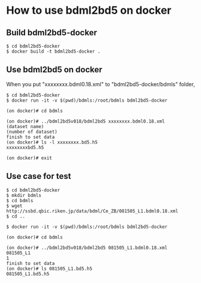 # How to use bdml2bd5 on docker

## Build bdml2bd5-docker

```
$ cd bdml2bd5-docker
$ docker build -t bdml2bd5-docker . 
```

## Use bdml2bd5 on docker

When you put "xxxxxxxx.bdml0.18.xml" to "bdml2bd5-docker/bdmls" folder, 

```
$ cd bdml2bd5-docker
$ docker run -it -v $(pwd)/bdmls:/root/bdmls bdml2bd5-docker

(on docker)# cd bdmls

(on docker)# ../bdml2bd5v018/bdml2bd5 xxxxxxxx.bdml0.18.xml
(dataset name)
(number of dataset)
finish to set data
(on docker)# ls -l xxxxxxxx.bd5.h5
xxxxxxxxbd5.h5

(on docker)# exit
```

## Use case for test

```
$ cd bdml2bd5-docker
$ mkdir bdmls
$ cd bdmls
$ wget http://ssbd.qbic.riken.jp/data/bdml/Ce_ZB/081505_L1.bdml0.18.xml
$ cd ..

$ docker run -it -v $(pwd)/bdmls:/root/bdmls bdml2bd5-docker

(on docker)# cd bdmls

(on docker)# ../bdml2bd5v018/bdml2bd5 081505_L1.bdml0.18.xml
081505_L1
1
finish to set data
(on docker)# ls 081505_L1.bd5.h5 
081505_L1.bd5.h5
```
